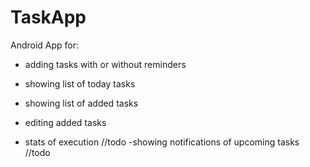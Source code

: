 # TaskApp
Android App for:
- adding tasks with or without reminders 
- showing list of today tasks 
- showing list of added tasks 
- editing added tasks


- stats of execution //todo
-showing notifications of upcoming tasks //todo

   

